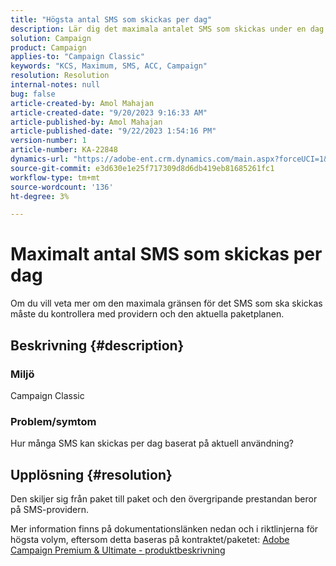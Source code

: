 ```yaml
---
title: "Högsta antal SMS som skickas per dag"
description: Lär dig det maximala antalet SMS som skickas under en dag baserat på aktuell användning. Kontrollera paketet/kontraktet.
solution: Campaign
product: Campaign
applies-to: "Campaign Classic"
keywords: "KCS, Maximum, SMS, ACC, Campaign"
resolution: Resolution
internal-notes: null
bug: false
article-created-by: Amol Mahajan
article-created-date: "9/20/2023 9:16:33 AM"
article-published-by: Amol Mahajan
article-published-date: "9/22/2023 1:54:16 PM"
version-number: 1
article-number: KA-22848
dynamics-url: "https://adobe-ent.crm.dynamics.com/main.aspx?forceUCI=1&pagetype=entityrecord&etn=knowledgearticle&id=da35ed5d-9657-ee11-be6f-6045bd0061cb"
source-git-commit: e3d630e1e25f717309d8d6db419eb81685261fc1
workflow-type: tm+mt
source-wordcount: '136'
ht-degree: 3%

---
```


# Maximalt antal SMS som skickas per dag


Om du vill veta mer om den maximala gränsen för det SMS som ska skickas måste du kontrollera med providern och den aktuella paketplanen.

## Beskrivning {#description}


### <b>Miljö</b>

Campaign Classic



### <b>Problem/symtom</b>

Hur många SMS kan skickas per dag baserat på aktuell användning?


## Upplösning {#resolution}


Den skiljer sig från paket till paket och den övergripande prestandan beror på SMS-providern.

Mer information finns på dokumentationslänken nedan och i riktlinjerna för högsta volym, eftersom detta baseras på kontraktet/paketet:
[Adobe Campaign Premium &amp; Ultimate - produktbeskrivning](https://helpx.adobe.com/legal/product-descriptions/campaign.html)

